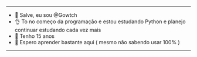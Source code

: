 ----------------------------------------------------------------------------------------------------------------
- 🤝 Salve, eu sou @Gowtch
- 👌 To no começo da programação e estou estudando Python e planejo continuar estudando cada vez mais
- 🤙 Tenho 15 anos 
- 🤝 Espero aprender bastante aqui ( mesmo não sabendo usar 100% )
----------------------------------------------------------------------------------------------------------------
<!---
Gowtch/Gowtch is a ✨ special ✨ repository because its `README.md` (this file) appears on your GitHub profile.
You can click the Preview link to take a look at your changes.
--->
